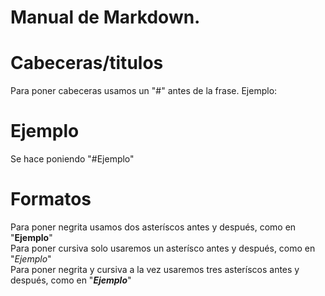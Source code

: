 # Manual de Markdown.
# Cabeceras/titulos
Para poner cabeceras usamos un "#" antes de la frase.
Ejemplo:
# Ejemplo
Se hace poniendo "#Ejemplo"

# Formatos
Para poner negrita usamos dos asteríscos antes y después, como en "**Ejemplo**"   
Para poner cursiva solo usaremos un asterísco antes y después, como en "*Ejemplo*"   
Para poner negrita y cursiva a la vez usaremos tres asteríscos antes y después, como en "***Ejemplo***"   